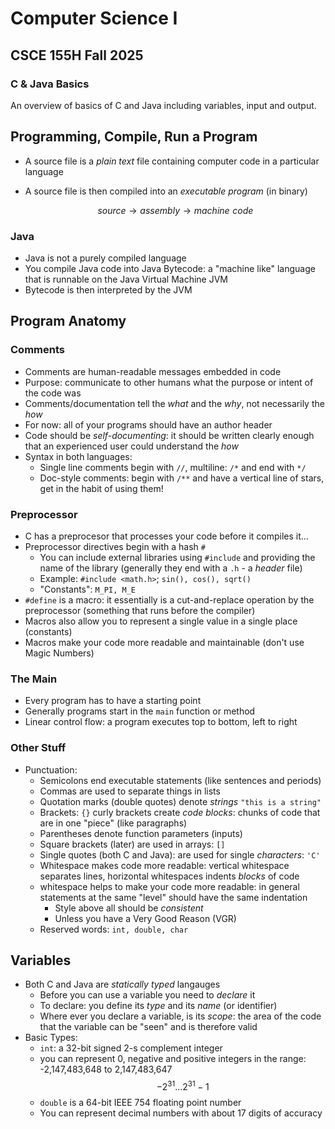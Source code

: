 # Computer Science I
## CSCE 155H Fall 2025
### C & Java Basics

An overview of basics of C and Java including variables, input and output.

## Programming, Compile, Run a Program

* A source file is a *plain text* file containing computer code in a particular language
* A source file is then compiled into an *executable program* (in binary)

  $$source \rightarrow assembly \rightarrow machine\,\, code$$

### Java

  * Java is not a purely compiled language
  * You compile Java code into Java Bytecode: a "machine like" language that is runnable on the Java Virtual Machine JVM
  * Bytecode is then interpreted by the JVM

## Program Anatomy

### Comments

* Comments are human-readable messages embedded in code
* Purpose: communicate to other humans what the purpose or intent of the code was
* Comments/documentation tell the *what* and the *why*, not necessarily the *how*
* For now: all of your programs should have an author header
* Code should be *self-documenting*: it should be written clearly enough that an experienced user could understand the *how*
* Syntax in both languages:
  * Single line comments begin with `//`, multiline: `/*` and end with `*/`
  * Doc-style comments: begin with `/**` and have a vertical line of stars, get in the habit of using them!

### Preprocessor

* C has a preprocesor that processes your code before it compiles it...
* Preprocessor directives begin with a hash `#`
  * You can include external libraries using `#include` and providing the name of the library (generally they end with a `.h` - a *header* file)
  * Example: `#include <math.h>`; `sin(), cos(), sqrt()`
  * "Constants": `M_PI, M_E`
* `#define` is a macro: it essentially is a cut-and-replace operation by the preprocessor (something that runs before the compiler)
* Macros also allow you to represent a single value in a single place (constants)
* Macros make your code more readable and maintainable (don't use Magic Numbers)

### The Main

* Every program has to have a starting point
* Generally programs start in the `main` function or method
* Linear control flow: a program executes top to bottom, left to right

### Other Stuff

* Punctuation:
  * Semicolons end executable statements (like sentences and periods)
  * Commas are used to separate things in lists
  * Quotation marks (double quotes) denote *strings* `"this is a string"`
  * Brackets: `{}` curly brackets create *code blocks*: chunks of code that are in one "piece" (like paragraphs)
  * Parentheses denote function parameters (inputs)
  * Square brackets (later) are used in arrays: `[]`
  * Single quotes (both C and Java): are used for single *characters*: `'C'`
  * Whitespace makes code more readable: vertical whitespace separates lines, horizontal whitespaces indents *blocks* of code
  * whitespace helps to make your code more readable: in general statements at the same "level" should have the same indentation
      * Style above all should be *consistent*
      * Unless you have a Very Good Reason (VGR)
  * Reserved words: `int, double, char`

## Variables

* Both C and Java are *statically typed* langauges
  * Before you can use a variable you need to *declare* it
  * To declare: you define its *type* and its *name* (or identifier)
  * Where ever you declare a variable, is its *scope*: the area of the code that the variable can be "seen" and is therefore valid
* Basic Types:
  * `int`: a 32-bit signed 2-s complement integer
  * you can represent 0, negative and positive integers in the range: -2,147,483,648 to 2,147,483,647
  $$-2^{31} \ldots 2^{31}-1$$
  * `double` is a 64-bit IEEE 754 floating point number
  * You can represent decimal numbers with about 17 digits of accuracy



```text






```
